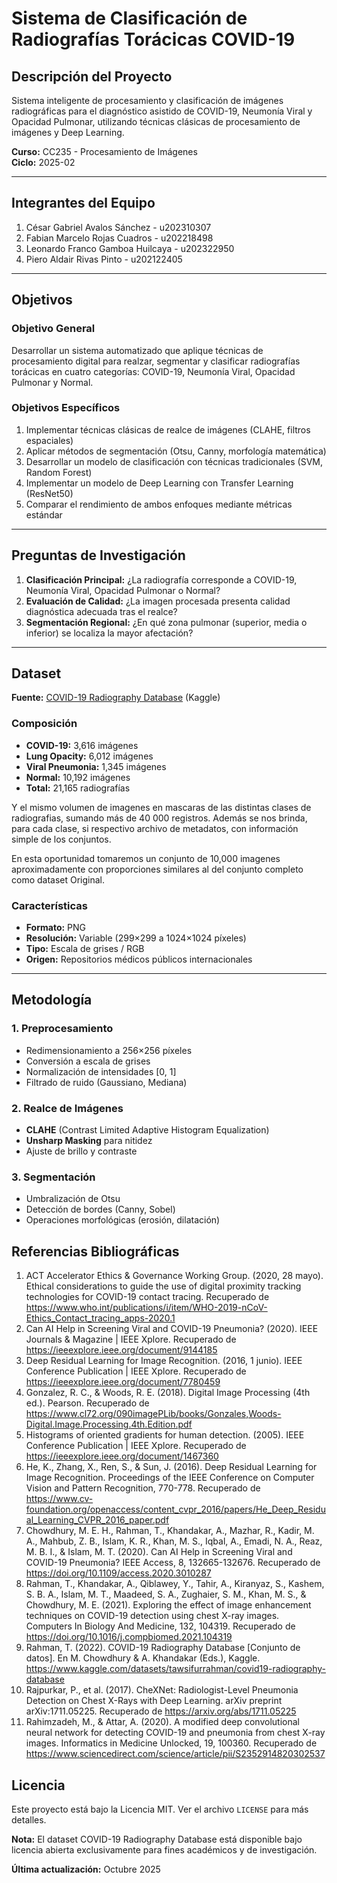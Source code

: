 # Sistema de Clasificación de Radiografías Torácicas COVID-19

## Descripción del Proyecto

Sistema inteligente de procesamiento y clasificación de imágenes radiográficas para el diagnóstico asistido de COVID-19, Neumonía Viral y Opacidad Pulmonar, utilizando técnicas clásicas de procesamiento de imágenes y Deep Learning.

**Curso:** CC235 - Procesamiento de Imágenes  
**Ciclo:** 2025-02

---

## Integrantes del Equipo

1. César Gabriel Avalos Sánchez		-	u202310307
2. Fabian Marcelo Rojas Cuadros		-	u202218498
3. Leonardo Franco Gamboa Huilcaya	-	u202322950
4. Piero Aldair Rivas Pinto			-	u202122405

---

## Objetivos

### Objetivo General
Desarrollar un sistema automatizado que aplique técnicas de procesamiento digital para realzar, segmentar y clasificar radiografías torácicas en cuatro categorías: COVID-19, Neumonía Viral, Opacidad Pulmonar y Normal.

### Objetivos Específicos
1. Implementar técnicas clásicas de realce de imágenes (CLAHE, filtros espaciales)
2. Aplicar métodos de segmentación (Otsu, Canny, morfología matemática)
3. Desarrollar un modelo de clasificación con técnicas tradicionales (SVM, Random Forest)
4. Implementar un modelo de Deep Learning con Transfer Learning (ResNet50)
5. Comparar el rendimiento de ambos enfoques mediante métricas estándar

---

## Preguntas de Investigación

1. **Clasificación Principal:** ¿La radiografía corresponde a COVID-19, Neumonía Viral, Opacidad Pulmonar o Normal?
2. **Evaluación de Calidad:** ¿La imagen procesada presenta calidad diagnóstica adecuada tras el realce?
3. **Segmentación Regional:** ¿En qué zona pulmonar (superior, media o inferior) se localiza la mayor afectación?

---

## Dataset

**Fuente:** [COVID-19 Radiography Database](https://www.kaggle.com/datasets/tawsifurrahman/covid19-radiography-database) (Kaggle)

### Composición
- **COVID-19:** 3,616 imágenes
- **Lung Opacity:** 6,012 imágenes
- **Viral Pneumonia:** 1,345 imágenes
- **Normal:** 10,192 imágenes
- **Total:** 21,165 radiografías

Y el mismo volumen de imagenes en mascaras de las distintas clases de radiografias, sumando más de 40 000 registros. Además se nos brinda, para cada clase, si respectivo archivo de metadatos, con información simple de los conjuntos.

En esta oportunidad tomaremos un conjunto de 10,000 imagenes aproximadamente con proporciones similares al del conjunto completo como dataset Original.

### Características
- **Formato:** PNG
- **Resolución:** Variable (299×299 a 1024×1024 píxeles)
- **Tipo:** Escala de grises / RGB
- **Origen:** Repositorios médicos públicos internacionales

---

## Metodología

### 1. Preprocesamiento
- Redimensionamiento a 256×256 píxeles
- Conversión a escala de grises
- Normalización de intensidades [0, 1]
- Filtrado de ruido (Gaussiano, Mediana)

### 2. Realce de Imágenes
- **CLAHE** (Contrast Limited Adaptive Histogram Equalization)
- **Unsharp Masking** para nitidez
- Ajuste de brillo y contraste

### 3. Segmentación
- Umbralización de Otsu
- Detección de bordes (Canny, Sobel)
- Operaciones morfológicas (erosión, dilatación)

## Referencias Bibliográficas

1. ACT Accelerator Ethics & Governance Working Group. (2020, 28 mayo). Ethical considerations to guide the use of digital proximity tracking technologies for COVID-19 contact tracing. Recuperado de https://www.who.int/publications/i/item/WHO-2019-nCoV-Ethics_Contact_tracing_apps-2020.1 
2. Can AI Help in Screening Viral and COVID-19 Pneumonia? (2020). IEEE Journals & Magazine | IEEE Xplore. Recuperado de  https://ieeexplore.ieee.org/document/9144185 
3. Deep Residual Learning for Image Recognition. (2016, 1 junio). IEEE Conference Publication | IEEE Xplore. Recuperado de https://ieeexplore.ieee.org/document/7780459 
4. Gonzalez, R. C., & Woods, R. E. (2018). Digital Image Processing (4th ed.). Pearson. Recuperado de https://www.cl72.org/090imagePLib/books/Gonzales,Woods-Digital.Image.Processing.4th.Edition.pdf
5. Histograms of oriented gradients for human detection. (2005). IEEE Conference Publication | IEEE Xplore. Recuperado de  https://ieeexplore.ieee.org/document/1467360
6. He, K., Zhang, X., Ren, S., & Sun, J. (2016). Deep Residual Learning for Image Recognition. Proceedings of the IEEE Conference on Computer Vision and Pattern Recognition, 770-778. Recuperado de https://www.cv-foundation.org/openaccess/content_cvpr_2016/papers/He_Deep_Residual_Learning_CVPR_2016_paper.pdf
7. Chowdhury, M. E. H., Rahman, T., Khandakar, A., Mazhar, R., Kadir, M. A., Mahbub, Z. B., Islam, K. R., Khan, M. S., Iqbal, A., Emadi, N. A., Reaz, M. B. I., & Islam, M. T. (2020). Can AI Help in Screening Viral and COVID-19 Pneumonia? IEEE Access, 8, 132665-132676. Recuperado de https://doi.org/10.1109/access.2020.3010287
8. Rahman, T., Khandakar, A., Qiblawey, Y., Tahir, A., Kiranyaz, S., Kashem, S. B. A., Islam, M. T., Maadeed, S. A., Zughaier, S. M., Khan, M. S., & Chowdhury, M. E. (2021). Exploring the effect of image enhancement techniques on COVID-19 detection using chest X-ray images. Computers In Biology And Medicine, 132, 104319. Recuperado de https://doi.org/10.1016/j.compbiomed.2021.104319
9. Rahman, T. (2022). COVID-19 Radiography Database [Conjunto de datos]. En M. Chowdhury & A. Khandakar (Eds.), Kaggle. https://www.kaggle.com/datasets/tawsifurrahman/covid19-radiography-database
10. Rajpurkar, P., et al. (2017). CheXNet: Radiologist-Level Pneumonia Detection on Chest X-Rays with Deep Learning. arXiv preprint arXiv:1711.05225. Recuperado de https://arxiv.org/abs/1711.05225
11. Rahimzadeh, M., & Attar, A. (2020). A modified deep convolutional neural network for detecting COVID-19 and pneumonia from chest X-ray images. Informatics in Medicine Unlocked, 19, 100360. Recuperado de https://www.sciencedirect.com/science/article/pii/S2352914820302537



## Licencia

Este proyecto está bajo la Licencia MIT. Ver el archivo `LICENSE` para más detalles.

**Nota:** El dataset COVID-19 Radiography Database está disponible bajo licencia abierta exclusivamente para fines académicos y de investigación.


**Última actualización:** Octubre 2025
